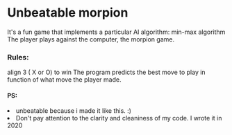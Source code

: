
# Unbeatable morpion

<p>It's a fun game that implements a particular AI algorithm: min-max algorithm
<br>
The player plays against the computer, the morpion game.<br>
<h3>Rules:</h3> align 3 ( X or O) to win
The program predicts the best move to play in function of what move the player made.<br>
<h4>PS:</h4> 
<li>unbeatable because i made it like this. :) </li>
<li>Don't pay attention to the clarity and cleaniness of my code. I wrote it in 2020 </li>
</p>
